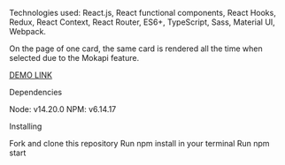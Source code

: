 Technologies used: React.js, React functional components, React Hooks, Redux, React Context, React Router, ES6+, TypeScript, Sass, Material UI, Webpack.

On the page of one card, the same card is rendered all the time when selected due to the Mokapi feature.

[DEMO LINK](https://Oleksandr-Ivanchenko.github.io/react-shop/)

Dependencies 

Node: v14.20.0
NPM: v6.14.17

Installing

Fork and clone this repository Run npm install in your terminal Run npm start